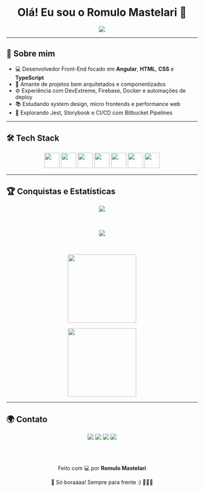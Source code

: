 <h1 align="center">Olá! Eu sou o Romulo Mastelari 👋</h1>

<p align="center">
  <img src="https://readme-typing-svg.herokuapp.com/?color=F97316&size=22&center=true&vCenter=true&lines=Desenvolvedor+Front-End;Especialista+em+Angular;UI%2FUX+moderno+e+Responsivo;Projetos+intutiivos+e+elegantes" />
</p>

---

## 🚀 Sobre mim

- 💻 Desenvolvedor Front-End focado em **Angular**, **HTML**, **CSS** e **TypeScript**
- 🎯 Amante de projetos bem arquitetados e componentizados
- ⚙️ Experiência com DevExtreme, Firebase, Docker e automações de deploy
- 📚 Estudando system design, micro frontends e performance web
- 🧪 Explorando Jest, Storybook e CI/CD com Bitbucket Pipelines

---

## 🛠️ Tech Stack
<div align="center">
  <img src="https://cdn.jsdelivr.net/gh/devicons/devicon/icons/angularjs/angularjs-original.svg" height="40" width="40" />
  <img src="https://cdn.jsdelivr.net/gh/devicons/devicon/icons/typescript/typescript-plain.svg" height="40" width="40" />
  <img src="https://cdn.jsdelivr.net/gh/devicons/devicon/icons/javascript/javascript-plain.svg" height="40" width="40" />
  <img src="https://cdn.jsdelivr.net/gh/devicons/devicon/icons/html5/html5-original.svg" height="40" width="40" />
  <img src="https://cdn.jsdelivr.net/gh/devicons/devicon/icons/css3/css3-original.svg" height="40" width="40" />
  <img src="https://cdn.jsdelivr.net/gh/devicons/devicon/icons/git/git-original.svg" height="40" width="40" />
  <img src="https://cdn.jsdelivr.net/gh/devicons/devicon/icons/docker/docker-original.svg" height="40" width="40" />
</div>

---

## 🏆 Conquistas e Estatísticas
<div align="center">
  <img src="https://github-profile-trophy.vercel.app/?username=romulomastelari&theme=tokyonight&column=7&margin-w=10"/>
  
  <br/><br/>
  <img src="https://streak-stats.demolab.com?user=romulomastelari&theme=tokyonight&border_radius=5"/>

  <br/><br/>
  <img height="180em" src="https://github-readme-stats.vercel.app/api?username=romulomastelari&show_icons=true&theme=tokyonight&rank_icon=github&include_all_commits=true&count_private=true"/>

  <img height="180em" src="https://github-readme-stats.vercel.app/api/top-langs/?username=romulomastelari&layout=donut&theme=tokyonight"/>
</div>

---

## 🌍 Contato
<div align="center">
  <a href="mailto:romulo.mast@gmail.com"><img src="https://img.shields.io/badge/Gmail-D14836?style=for-the-badge&logo=gmail&logoColor=white" /></a>
  <a href="https://www.linkedin.com/in/romulo-mastelari/" target="_blank"><img src="https://img.shields.io/badge/LinkedIn-0A66C2?style=for-the-badge&logo=linkedin&logoColor=white" /></a>
  <a href="https://instagram.com/romulomastelari" target="_blank"><img src="https://img.shields.io/badge/Instagram-E4405F?style=for-the-badge&logo=instagram&logoColor=white" /></a>
  <a href="https://www.twitch.tv/deheonn" target="_blank"><img src="https://img.shields.io/badge/Twitch-9146FF?style=for-the-badge&logo=twitch&logoColor=white" /></a>
</div>

  <br/><br/>

<p align="center">Feito com 💻 por <strong>Romulo Mastelari</strong></p>
<p align="center">📌 Só boraaaa! Sempre para frente :) 🚀🚀🚀</strong></p>
